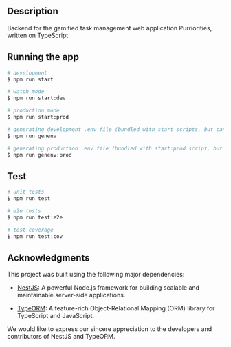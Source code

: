 ## Description

Backend for the gamified task management web application Purriorities, written on TypeScript.

## Running the app

```bash
# development
$ npm run start

# watch mode
$ npm run start:dev

# production mode
$ npm run start:prod

# generating development .env file (bundled with start scripts, but can be run separately)
$ npm run genenv

# generating production .env file (bundled with start:prod script, but can be run separately)
$ npm run genenv:prod
```

## Test

```bash
# unit tests
$ npm run test

# e2e tests
$ npm run test:e2e

# test coverage
$ npm run test:cov
```

## Acknowledgments

This project was built using the following major dependencies:

-   [NestJS](https://nestjs.com/): A powerful Node.js framework for building scalable and maintainable server-side applications.

-   [TypeORM](https://typeorm.io/): A feature-rich Object-Relational Mapping (ORM) library for TypeScript and JavaScript.

We would like to express our sincere appreciation to the developers and contributors of NestJS and TypeORM.
